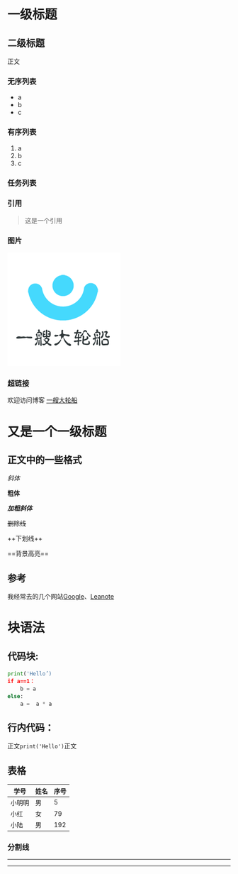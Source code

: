 # 一级标题
## 二级标题
正文

### 无序列表
* a
* b
* c

### 有序列表
1. a
2. b
3. c

### 任务列表


### 引用
> 这是一个引用

### 图片
![Alt text](/logo.png 'logo')

### 超链接
欢迎访问博客 [一艘大轮船](http://www.dlc618.com "一艘大轮船")


# 又是一个一级标题
## 正文中的一些格式
*斜体*

**粗体**

***加粗斜体***

~~删除线~~

++下划线++

==背景高亮==

## 参考
我经常去的几个网站[Google][1]、[Leanote][2]

[1]:http://www.google.com 
[2]:http://www.leanote.com


# 块语法

## 代码块:
```python
print('Hello’)
if a==1：
    b = a
else:
    a =  a * a  
```

## 行内代码：
正文`print('Hello')`正文

## 表格
|学号|姓名|序号|
|  -|  -|  -|
|小明明|男|5|
|小红  |女|79|
|小陆  |男|192|

### 分割线
***
---